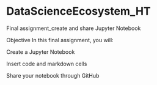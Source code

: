# DataScienceEcosystem_HT
Final assignment_create and share Jupyter Notebook

Objective
In this final assignment, you will:

Create a Jupyter Notebook

Insert code and markdown cells

Share your notebook through GitHub
